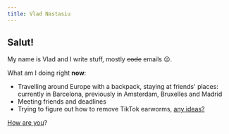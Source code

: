 ```yaml
---
title: Vlad Nastasiu
---
```


## Salut!

My name is Vlad and I write stuff, mostly ~~code~~ emails 😣.

What am I doing right **now**:

- Travelling around Europe with a backpack, staying at friends' places: currently in Barcelona, previously in Amsterdam, Bruxelles and Madrid
- Meeting friends and deadlines
- Trying to figure out how to remove TikTok earworms, [any ideas?](mailto:vlad@nsu.ro?subject=About%20how%20to%20remove%20TikTok%20earworms...)

[How are you](mailto:vlad@nsu.ro?subject=Hey%2C%20I'm%20doing...)?
